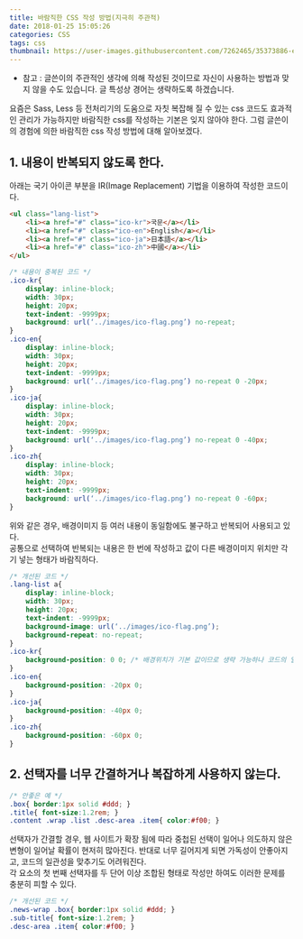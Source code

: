 ```yaml
---
title: 바람직한 CSS 작성 방법(지극히 주관적)
date: 2018-01-25 15:05:26
categories: CSS
tags: css
thumbnail: https://user-images.githubusercontent.com/7262465/35373886-ed8d9d9a-01e3-11e8-9ba9-714970d515a4.png
---
```


- 참고 : 글쓴이의 주관적인 생각에 의해 작성된 것이므로 자신이 사용하는 방법과 맞지 않을 수도 있습니다. 글 특성상 경어는 생략하도록 하겠습니다.

요즘은 Sass, Less 등 전처리기의 도움으로 자칫 복잡해 질 수 있는 css 코드도 효과적인 관리가 가능하지만 바람직한 css를 작성하는 기본은 잊지 않아야 한다.
그럼 글쓴이의 경험에 의한 바람직한 css 작성 방법에 대해 알아보겠다.

## 1. 내용이 반복되지 않도록 한다.

아래는 국기 아이콘 부분을 IR(Image Replacement) 기법을 이용하여 작성한 코드이다.

```html
<ul class="lang-list">
    <li><a href="#" class="ico-kr">국문</a></li>
    <li><a href="#" class="ico-en">English</a></li>
    <li><a href="#" class="ico-ja">日本語</a></li>
    <li><a href="#" class="ico-zh">中國</a></li>
</ul>
```

``` css
/* 내용이 중복된 코드 */
.ico-kr{
    display: inline-block;
    width: 30px;
    height: 20px;
    text-indent: -9999px;
    background: url(‘../images/ico-flag.png’) no-repeat;
}
.ico-en{
    display: inline-block;
    width: 30px;
    height: 20px;
    text-indent: -9999px;
    background: url(‘../images/ico-flag.png’) no-repeat 0 -20px;
}
.ico-ja{
    display: inline-block;
    width: 30px;
    height: 20px;
    text-indent: -9999px;
    background: url(‘../images/ico-flag.png’) no-repeat 0 -40px;
}
.ico-zh{
    display: inline-block;
    width: 30px;
    height: 20px;
    text-indent: -9999px;
    background: url(‘../images/ico-flag.png’) no-repeat 0 -60px;
}
```

위와 같은 경우, 배경이미지 등 여러 내용이 동일함에도 불구하고 반복되어 사용되고 있다.  
공통으로 선택하여 반복되는 내용은 한 번에 작성하고 값이 다른 배경이미지 위치만 각기 넣는 형태가 바람직하다.

``` css
/* 개선된 코드 */
.lang-list a{
    display: inline-block;
    width: 30px;
    height: 20px;
    text-indent: -9999px;
    background-image: url(‘../images/ico-flag.png’);
    background-repeat: no-repeat;
}
.ico-kr{
    background-position: 0 0; /* 배경위치가 기본 값이므로 생략 가능하나 코드의 일관성을 위해 넣어봤다. */
}
.ico-en{
    background-position: -20px 0;
}
.ico-ja{
    background-position: -40px 0;
}
.ico-zh{
    background-position: -60px 0;
}
```

## 2. 선택자를 너무 간결하거나 복잡하게 사용하지 않는다.

``` css
/* 안좋은 예 */
.box{ border:1px solid #ddd; }
.title{ font-size:1.2rem; }
.content .wrap .list .desc-area .item{ color:#f00; }
```

선택자가 간결할 경우, 웹 사이트가 확장 됨에 따라 중첩된 선택이 일어나 의도하지 않은 변형이 일어날 확률이 현저히 많아진다. 반대로 너무 길어지게 되면 가독성이 안좋아지고, 코드의 일관성을 맞추기도 어려워진다.  
각 요소의 첫 번째 선택자를 두 단어 이상 조합된 형태로 작성만 하여도 이러한 문제를 충분히 피할 수 있다.

``` css
/* 개선된 코드 */
.news-wrap .box{ border:1px solid #ddd; }
.sub-title{ font-size:1.2rem; }
.desc-area .item{ color:#f00; }
```